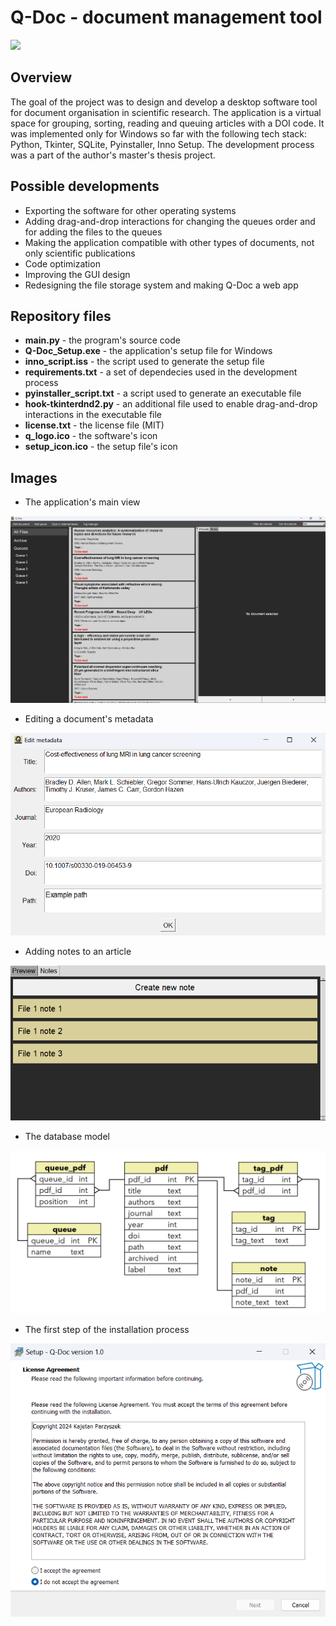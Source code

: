 # Q-Doc - document management tool

![](q_logo.ico)

## Overview

The goal of the project was to design and develop a desktop software tool for document organisation in scientific research. The application is a virtual space for grouping, sorting, reading and queuing articles with a DOI code. It was implemented only for Windows so far with the following tech stack: Python, Tkinter, SQLite, Pyinstaller, Inno Setup. The development process was a part of the author's master's thesis project.

## Possible developments

- Exporting the software for other operating systems
- Adding drag-and-drop interactions for changing the queues order and for adding the files to the queues
- Making the application compatible with other types of documents, not only scientific publications
- Code optimization
- Improving the GUI design
- Redesigning the file storage system and making Q-Doc a web app

## Repository files

- **main.py** - the program's source code
- **Q-Doc_Setup.exe** - the application's setup file for Windows
- **inno_script.iss** - the script used to generate the setup file
- **requirements.txt** - a set of dependecies used in the development process
- **pyinstaller_script.txt** - a script used to generate an executable file
- **hook-tkinterdnd2.py** - an additional file used to enable drag-and-drop interactions in the executable file
- **license.txt** - the license file (MIT)
- **q_logo.ico** - the software's icon
- **setup_icon.ico** - the setup file's icon

## Images

- The application's main view

![](Images/q_doc_view.png)



- Editing a document's metadata

![](Images/q_doc_metadata.png)



- Adding notes to an article

![](Images/q_doc_notes.png)



- The database model

![](Images/db_model.jpg)



- The first step of the installation process

![](Images/q_doc_install_1.png)
